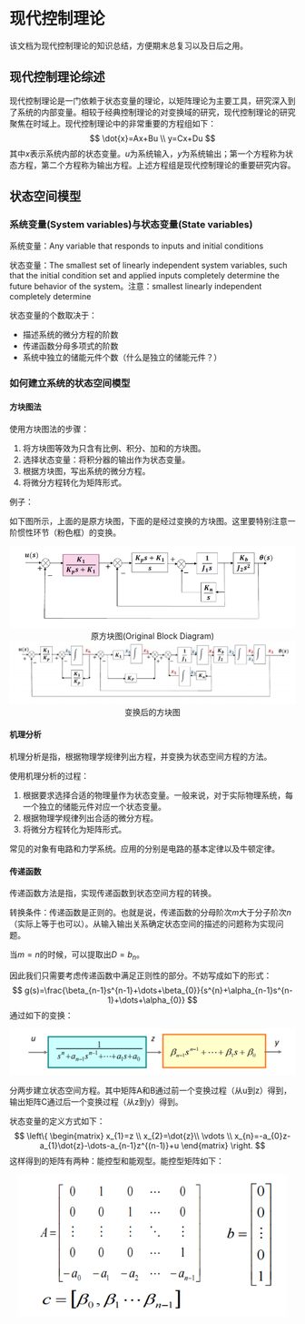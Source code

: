

# 现代控制理论

该文档为现代控制理论的知识总结，方便期末总复习以及日后之用。

## 现代控制理论综述

现代控制理论是一门依赖于状态变量的理论，以矩阵理论为主要工具，研究深入到了系统的内部变量。相较于经典控制理论的对变换域的研究，现代控制理论的研究聚焦在时域上。现代控制理论中的非常重要的方程组如下：
$$
\dot{x}=Ax+Bu \\
y=Cx+Du
$$
其中$x$表示系统内部的状态变量。$u$为系统输入，$y$​为系统输出；第一个方程称为状态方程，第二个方程称为输出方程。上述方程组是现代控制理论的重要研究内容。

## 状态空间模型

### 系统变量(System variables)与状态变量(State variables)

系统变量：Any variable that responds to inputs and initial conditions

状态变量：The smallest set of linearly independent system variables, such that the initial condition set and applied inputs completely determine the future behavior of the system。注意：smallest linearly independent completely determine

状态变量的个数取决于：

- 描述系统的微分方程的阶数
- 传递函数分母多项式的阶数
- 系统中独立的储能元件个数（什么是独立的储能元件？）

### 如何建立系统的状态空间模型

#### 方块图法

使用方块图法的步骤：

1. 将方块图等效为只含有比例、积分、加和的方块图。
2. 选择状态变量：将积分器的输出作为状态变量。
3. 根据方块图，写出系统的微分方程。
4. 将微分方程转化为矩阵形式。

例子：

如下图所示，上面的是原方块图，下面的是经过变换的方块图。这里要特别注意一阶惯性环节（粉色框）的变换。

<center>
    <img src="Fig/BlockDiagram1.png" style="zoom:80%"/><br>
    原方块图(Original Block Diagram)<br>
    <img src="Fig/BlockDiagram2.png" style="zoom:80%"/><br>
    变换后的方块图
</center>



#### 机理分析

机理分析是指，根据物理学规律列出方程，并变换为状态空间方程的方法。

使用机理分析的过程：

1. 根据要求选择合适的物理量作为状态变量。一般来说，对于实际物理系统，每一个独立的储能元件对应一个状态变量。 
2. 根据物理学规律列出合适的微分方程。
3. 将微分方程转化为矩阵形式。

常见的对象有电路和力学系统。应用的分别是电路的基本定律以及牛顿定律。

#### 传递函数

传递函数方法是指，实现传递函数到状态空间方程的转换。

转换条件：传递函数是正则的。也就是说，传递函数的分母阶次$m$大于分子阶次$n$（实际上等于也可以）。从输入输出关系确定状态空间的描述的问题称为实现问题。

当$m=n$的时候，可以提取出$D=b_{n}$。

因此我们只需要考虑传递函数中满足正则性的部分。不妨写成如下的形式：
$$
g(s)=\frac{\beta_{n-1}s^{n-1}+\dots+\beta_{0}}{s^{n}+\alpha_{n-1}s^{n-1}+\dots+\alpha_{0}}
$$
通过如下的变换：

<center>
    <img src="Fig/tf_decompose.png" style="zoom:80%"/>
</center>

分两步建立状态空间方程。其中矩阵A和B通过前一个变换过程（从u到z）得到，输出矩阵C通过后一个变换过程（从z到y）得到。

状态变量的定义方式如下：
$$
\left\{
	\begin{matrix}
	x_{1}=z \\
	x_{2}=\dot{z}\\
	\vdots \\
	x_{n}=-a_{0}z-a_{1}\dot{z}-\dots-a_{n-1}z^{(n-1)}+u
	\end{matrix}
\right.
$$
这样得到的矩阵有两种：能控型和能观型。能控型矩阵如下：

<center>
    <img src="Fig/Controllable.png" style="zoom:80%"/>
</center>

